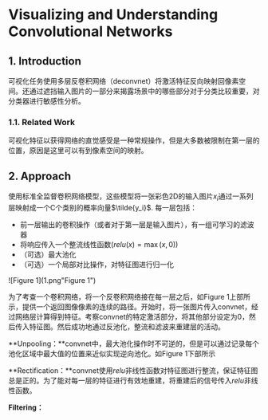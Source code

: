 # Visualizing and Understanding Convolutional Networks

## 1. Introduction

可视化任务使用多层反卷积网络（deconvnet）将激活特征反向映射回像素空间。还通过遮挡输入图片的一部分来揭露场景中的哪些部分对于分类比较重要，对分类器进行敏感性分析。

### 1.1. Related Work

可视化特征以获得网络的直觉感受是一种常规操作，但是大多数被限制在第一层的位置，原因是这里可以有到像素空间的映射。



## 2. Approach

使用标准全监督卷积网络模型，这些模型将一张彩色2D的输入图片$x_i$通过一系列层映射成一个C个类别的概率向量$\tilde{y_i}$. 每一层包括：

* 前一层输出的卷积操作（或者对于第一层是输入图片），有一组可学习的滤波器
* 将响应传入一个整流线性函数$(relu(x)=\max{(x,0)})$
* （可选）最大池化
* （可选）一个局部对比操作，对特征图进行归一化

![Figure 1](1.png"Figure 1")

为了考查一个卷积网络，将一个反卷积网络接在每一层之后，如Figure 1上部所示，提供一个返回图像像素的连续的路径。开始时，将一张图片传入convnet，经过网络层计算得到特征。考察convnet的特定激活部分，将其他部分设定为0，然后传入特征图。然后成功地通过反池化，整流和滤波来重建层的活动。

**Unpooling：**convnet中，最大池化操作时不可逆的，但是可以通过记录每个池化区域中最大值的位置来近似实现逆向池化。如Figure 1下部所示

**Rectification：**convnet使用$relu$非线性函数对特征图进行整流，保证特征图总是正的。为了能对每一层的特征进行有效地重建，将重建后的信号传入$relu$非线性函数。

**Filtering：**